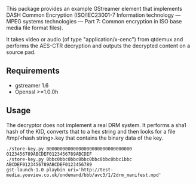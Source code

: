 This package provides an example GStreamer element that implements
DASH Common Encryption (ISO/IEC23001-7 Information technology — MPEG 
systems technologies — Part 7: Common encryption in ISO base media 
file format files).

It takes video or audio (of type "application/x-cenc")
from qtdemux and performs the AES-CTR decryption and outputs the decrypted
content on a source pad.

Requirements
------------
*    gstreamer 1.6
*    Openssl >=1.0.0h

Usage
-----
The decryptor does not implement a real DRM system. It performs a sha1
hash of the KID, converts that to a hex string and then looks for a file
/tmp/\<hash string\>.key that contains the binary data of the key.

    ./store-key.py 00000000000000000000000000000000 0123456789ABCDEF0123456789ABCDEF
    ./store-key.py 0bbc0bbc0bbc0bbc0bbc0bbc0bbc1bbc ABCDEF0123456789ABCDEF0123456789
    gst-launch-1.0 playbin uri='http://test-media.youview.co.uk/ondemand/bbb/avc3/1/2drm_manifest.mpd'

